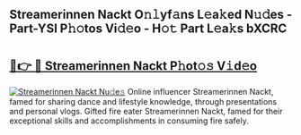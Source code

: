 ## Streamerinnen Nackt O𝚗𝚕yf𝚊ns L𝚎a𝚔ed N𝚞𝚍es - Part-YSl P𝚑𝚘tos Vi𝚍𝚎o - H𝚘𝚝 Part L𝚎a𝚔s bXCRC

# <h2><a href="http://kf90jv6.oniu.top/?m=Streamerinnen+Nackt">🔗👉 🔴 Streamerinnen Nackt P𝚑ot𝚘𝚜 V𝚒d𝚎o</a></h2>

[![Streamerinnen Nackt Nu𝚍e𝚜](https://i.imgur.com/0qMVB7G.gif)](http://kf90jv6.oniu.top/?m=Streamerinnen+Nackt)
Online influencer Streamerinnen Nackt, famed for sharing dance and lifestyle knowledge, through presentations and personal vlogs. Gifted fire eater Streamerinnen Nackt, famed for their exceptional skills and accomplishments in consuming fire safely.  
